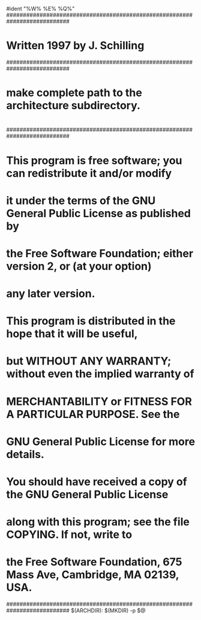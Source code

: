 #ident "%W% %E% %Q%"
###########################################################################
# Written 1997 by J. Schilling
###########################################################################
#
# make complete path to the architecture subdirectory.
#
###########################################################################
# This program is free software; you can redistribute it and/or modify
# it under the terms of the GNU General Public License as published by
# the Free Software Foundation; either version 2, or (at your option)
# any later version.
#
# This program is distributed in the hope that it will be useful,
# but WITHOUT ANY WARRANTY; without even the implied warranty of
# MERCHANTABILITY or FITNESS FOR A PARTICULAR PURPOSE.  See the
# GNU General Public License for more details.
# 
# You should have received a copy of the GNU General Public License
# along with this program; see the file COPYING.  If not, write to
# the Free Software Foundation, 675 Mass Ave, Cambridge, MA 02139, USA.
###########################################################################
$(ARCHDIR):
		$(MKDIR) -p $@

